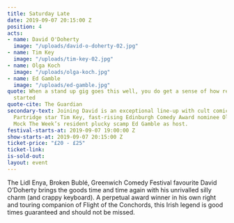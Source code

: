 ```yaml
---
title: Saturday Late
date: 2019-09-07 20:15:00 Z
position: 4
acts:
- name: David O'Doherty
  image: "/uploads/david-o-doherty-02.jpg"
- name: Tim Key
  image: "/uploads/tim-key-02.jpg"
- name: Olga Koch
  image: "/uploads/olga-koch.jpg"
- name: Ed Gamble
  image: "/uploads/ed-gamble.jpg"
quote: When a stand up gig goes this well, you do get a sense of how religions are
  started
quote-cite: The Guardian
secondary-text: Joining David is an exceptional line-up with cult comic/poet and Alan
  Partridge star Tim Key, fast-rising Edinburgh Comedy Award nominee Olga Koch and
  Mock The Week’s resident plucky scamp Ed Gamble as host.
festival-starts-at: 2019-09-07 19:00:00 Z
show-starts-at: 2019-09-07 20:15:00 Z
ticket-price: "£20 - £25"
ticket-link: 
is-sold-out: 
layout: event
---
```


The Lidl Enya, Broken Bublé, Greenwich Comedy Festival favourite David O’Doherty brings the goods time and time again with his unrivalled silly charm (and crappy keyboard). A perpetual award winner in his own right and touring companion of Flight of the Conchords, this Irish legend is good times guaranteed and should not be missed.